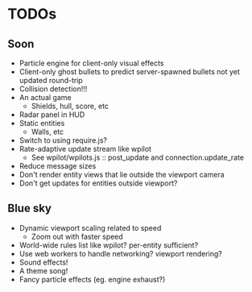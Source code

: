 # TODOs

## Soon

* Particle engine for client-only visual effects
* Client-only ghost bullets to predict server-spawned bullets not yet updated round-trip
* Collision detection!!!
* An actual game
    * Shields, hull, score, etc
* Radar panel in HUD
* Static entities
    * Walls, etc
* Switch to using require.js?
* Rate-adaptive update stream like wpilot
    * See wpilot/wpilots.js :: post_update and connection.update_rate
* Reduce message sizes
* Don't render entity views that lie outside the viewport camera
* Don't get updates for entities outside viewport?

## Blue sky

* Dynamic viewport scaling related to speed
    * Zoom out with faster speed
* World-wide rules list like wpilot? per-entity sufficient?
* Use web workers to handle networking? viewport rendering?
* Sound effects!
* A theme song!
* Fancy particle effects (eg. engine exhaust?)


